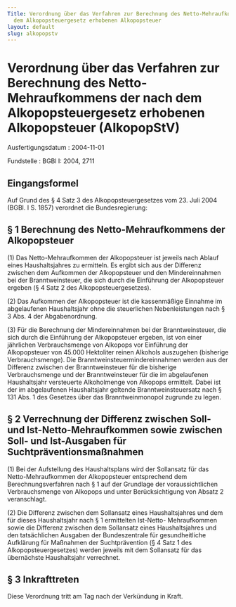 ```yaml
---
Title: Verordnung über das Verfahren zur Berechnung des Netto-Mehraufkommens der nach
  dem Alkopopsteuergesetz erhobenen Alkopopsteuer
layout: default
slug: alkopopstv
---
```


# Verordnung über das Verfahren zur Berechnung des Netto-Mehraufkommens der nach dem Alkopopsteuergesetz erhobenen Alkopopsteuer (AlkopopStV)

Ausfertigungsdatum
:   2004-11-01

Fundstelle
:   BGBl I: 2004, 2711



## Eingangsformel

Auf Grund des § 4 Satz 3 des Alkopopsteuergesetzes vom 23. Juli 2004
(BGBl. I S. 1857) verordnet die Bundesregierung:


## § 1 Berechnung des Netto-Mehraufkommens der Alkopopsteuer

(1) Das Netto-Mehraufkommen der Alkopopsteuer ist jeweils nach Ablauf
eines Haushaltsjahres zu ermitteln. Es ergibt sich aus der Differenz
zwischen dem Aufkommen der Alkopopsteuer und den Mindereinnahmen bei
der Branntweinsteuer, die sich durch die Einführung der Alkopopsteuer
ergeben (§ 4 Satz 2 des Alkopopsteuergesetzes).

(2) Das Aufkommen der Alkopopsteuer ist die kassenmäßige Einnahme im
abgelaufenen Haushaltsjahr ohne die steuerlichen Nebenleistungen nach
§ 3 Abs. 4 der Abgabenordnung.

(3) Für die Berechnung der Mindereinnahmen bei der Branntweinsteuer,
die sich durch die Einführung der Alkopopsteuer ergeben, ist von einer
jährlichen Verbrauchsmenge von Alkopops vor Einführung der
Alkopopsteuer von 45.000 Hektoliter reinen Alkohols auszugehen
(bisherige Verbrauchsmenge). Die Branntweinsteuermindereinnahmen
werden aus der Differenz zwischen der Branntweinsteuer für die
bisherige Verbrauchsmenge und der Branntweinsteuer für die im
abgelaufenen Haushaltsjahr versteuerte Alkoholmenge von Alkopops
ermittelt. Dabei ist der im abgelaufenen Haushaltsjahr geltende
Branntweinsteuersatz nach § 131 Abs. 1 des Gesetzes über das
Branntweinmonopol zugrunde zu legen.


## § 2 Verrechnung der Differenz zwischen Soll- und Ist-Netto-Mehraufkommen sowie zwischen Soll- und Ist-Ausgaben für Suchtpräventionsmaßnahmen

(1) Bei der Aufstellung des Haushaltsplans wird der Sollansatz für das
Netto-Mehraufkommen der Alkopopsteuer entsprechend dem
Berechnungsverfahren nach § 1 auf der Grundlage der voraussichtlichen
Verbrauchsmenge von Alkopops und unter Berücksichtigung von Absatz 2
veranschlagt.

(2) Die Differenz zwischen dem Sollansatz eines Haushaltsjahres und
dem für dieses Haushaltsjahr nach § 1 ermittelten Ist-Netto-
Mehraufkommen sowie die Differenz zwischen dem Sollansatz eines
Haushaltsjahres und den tatsächlichen Ausgaben der Bundeszentrale für
gesundheitliche Aufklärung für Maßnahmen der Suchtprävention (§ 4 Satz
1 des Alkopopsteuergesetzes) werden jeweils mit dem Sollansatz für das
übernächste Haushaltsjahr verrechnet.


## § 3 Inkrafttreten

Diese Verordnung tritt am Tag nach der Verkündung in Kraft.

